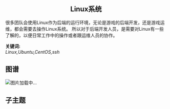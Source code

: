 <h2 align="center">Linux系统</h2>
<p>
很多团队会使用Linux作为后端的运行环境，无论是游戏的后端开发，还是游戏运维，都会需要去操作Linux系统。
所以对于后端开发人员，是需要对Linux有一些了解的，以便日常工作中的操作或者跟运维人员的协作。
</p>

**关键词:**<br/> 
*Linux,Ubuntu,CentOS,ssh*

## 图谱
![图片加载中...](https://github.com/gonglei007/GameDevMind/blob/main/exports/6.4.Linux系统.png?raw=true)

## 子主题
